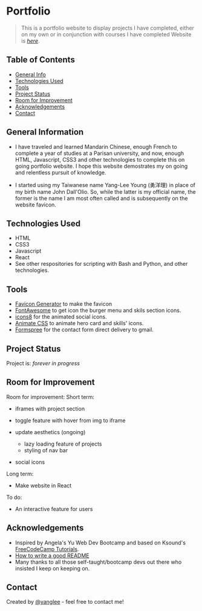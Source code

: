 # Portfolio 
> This is a portfolio website to display projects I have completed, either on my own or in conjunction with courses I have completed
> Website is [_here_](https://celalkincross.github.io/). 

## Table of Contents
* [General Info](#general-information)
* [Technologies Used](#technologies-used)
* [Tools](#tools)
* [Project Status](#project-status)
* [Room for Improvement](#room-for-improvement)
* [Acknowledgements](#acknowledgements)
* [Contact](#contact)



## General Information
- I have traveled and learned Mandarin Chinese, enough French to complete a year of studies at a Parisan university, and now, enough HTML, Javascript, CSS3 and other technologies to complete this on going portfolio website. I hope this website demostrates my on going and relentless pursuit of knowledge. 

- I started using my Taiwanese name Yang-Lee Young (勇洋理) in place of my birth name John Dall'Olio. So, while the latter is my official name, the former is the name I am most often called and is subsequently on the website favicon. 


## Technologies Used
- HTML
- CSS3
- Javascript
- React 
- See other respositories for scripting with Bash and Python, and other technologies.

## Tools
- [Favicon Generator](https://favicon.io/favicon-generator/) to make the favicon
- [FontAwesome](https://fontawesome.com/) to get icon the burger menu and skils section icons.
- [icons8](https://icons8.com/) for the animated social icons.
- [Animate CSS](https://animate.style/) to animate hero card and skills' icons.
- [Formspree](https://formspree.io/) for the contact form direct delivery to gmail.

## Project Status
Project is: _forever in progress_ 

## Room for Improvement
Room for improvement:
Short term:
- iframes with project section
- toggle feature with hover from img to iframe
- update aesthetics (ongoing)
    - lazy loading feature of projects
    - styling of nav bar

- social icons

Long term:
- Make website in React

To do:
- An interactive feature for users


## Acknowledgements
- Inspired by Angela's Yu Web Dev Bootcamp and based on Ksound's [FreeCodeCamp Tutorials](https://www.FreeCodeCamp.com). 
- [How to write a good README](https://bulldogjob.com/readme/how-to-write-a-good-readme-for-your-github-project)
- Many thanks to all those self-taught/bootcamp devs out there who insisted I keep on keeping on.


## Contact
Created by [@yanglee](https://celalkincross.github.io/) - feel free to contact me!